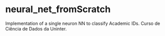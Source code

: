 # neural_net_fromScratch
Implementation of a single neuron NN to classify Academic IDs. Curso de Ciência de Dados da Uninter. 
